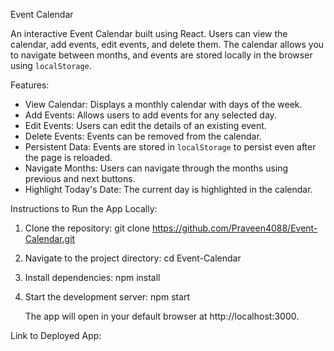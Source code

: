 Event Calendar

An interactive Event Calendar built using React. Users can view the calendar, add events, edit events, and delete them. The calendar allows you to navigate between months, and events are stored locally in the browser using `localStorage`.

Features:
- View Calendar: Displays a monthly calendar with days of the week.
- Add Events: Allows users to add events for any selected day.
- Edit Events: Users can edit the details of an existing event.
- Delete Events: Events can be removed from the calendar.
- Persistent Data: Events are stored in `localStorage` to persist even after the page is reloaded.
- Navigate Months: Users can navigate through the months using previous and next buttons.
- Highlight Today's Date: The current day is highlighted in the calendar.

Instructions to Run the App Locally:
1. Clone the repository:
   git clone https://github.com/Praveen4088/Event-Calendar.git

2. Navigate to the project directory:
   cd Event-Calendar

3. Install dependencies:
   npm install

4. Start the development server:
   npm start

   The app will open in your default browser at http://localhost:3000.

Link to Deployed App:

